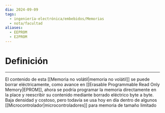 ```yaml
---
dia: 2024-09-09
tags:
  - ingeniería-electrónica/embebidos/Memorias
  - nota/facultad
aliases:
  - EEPROM
  - E2PROM
---
```

# Definición
---
El contenido de esta [[Memoria no volátil|memoria no volátil]] se puede borrar eléctricamente, como avance en [[Erasable Programmable Read Only Memory|EPROM]], ahora se podría programar la memoria directamente en la place y reescribir su contenido mediante borrado eléctrico byte a byte. Baja densidad y costoso, pero todavía se usa hoy en día dentro de algunos [[Microcontrolador|microcontroladores]] para memoria de tamaño limitado